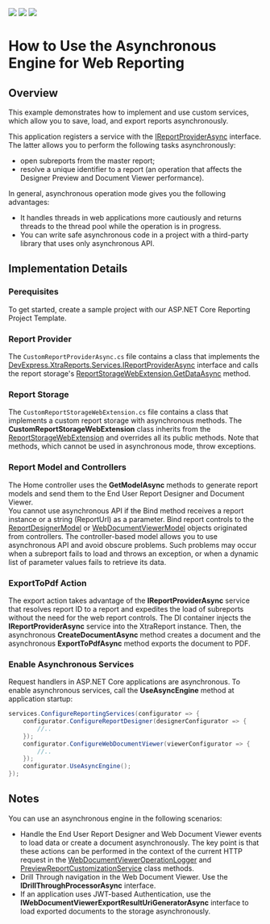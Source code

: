 <!-- default badges list -->
![](https://img.shields.io/endpoint?url=https://codecentral.devexpress.com/api/v1/VersionRange/289745215/2022.2)
[![](https://img.shields.io/badge/Open_in_DevExpress_Support_Center-FF7200?style=flat-square&logo=DevExpress&logoColor=white)](https://supportcenter.devexpress.com/ticket/details/T925249)
[![](https://img.shields.io/badge/📖_How_to_use_DevExpress_Examples-e9f6fc?style=flat-square)](https://docs.devexpress.com/GeneralInformation/403183)
<!-- default badges end -->
# How to Use the Asynchronous Engine for Web Reporting 
 
## Overview 
This example demonstrates how to implement and use custom services, which allow you to save, load, and export reports asynchronously.
  
This application registers a service with the [IReportProviderAsync](https://docs.devexpress.com/XtraReports/DevExpress.XtraReports.Services.IReportProviderAsync) interface. The latter allows you to perform the following tasks asynchronously: 
- open subreports from the master report; 
- resolve a unique identifier to a report (an operation that affects the Designer Preview and Document Viewer performance). 

In general, asynchronous operation mode gives you the following advantages: 
- It handles threads in web applications more cautiously and returns threads to the thread pool while the operation is in progress.  
- You can write safe asynchronous code in a project with a third-party library that uses only asynchronous API. 
 
## Implementation Details 

### Perequisites 

To get started, create a sample project with our ASP.NET Core Reporting Project Template. 

### Report Provider 

The `CustomReportProviderAsync.cs` file contains a class that implements the [DevExpress.XtraReports.Services.IReportProviderAsync](https://docs.devexpress.com/XtraReports/DevExpress.XtraReports.Services.IReportProviderAsync) interface and calls the report storage's [ReportStorageWebExtension.GetDataAsync](https://docs.devexpress.com/XtraReports/DevExpress.XtraReports.Web.Extensions.ReportStorageWebExtension.GetDataAsync(System.String)) method. 

### Report Storage 

The `CustomReportStorageWebExtension.cs` file contains a class that implements a custom report storage with asynchronous methods. The **CustomReportStorageWebExtension** class inherits from the [ReportStorageWebExtension](https://docs.devexpress.com/XtraReports/DevExpress.XtraReports.Web.Extensions.ReportStorageWebExtension) and overrides all its public methods. Note that methods, which cannot be used in asynchronous mode, throw exceptions.

### Report Model and Controllers

The Home controller uses the **GetModelAsync** methods to generate report models and send them to the End User Report Designer and Document Viewer.  
You cannot use asynchronous API if the Bind method receives a report instance or a string (ReportUrl) as a parameter. Bind report controls to the [ReportDesignerModel](https://docs.devexpress.com/XtraReports/DevExpress.XtraReports.Web.ReportDesigner.ReportDesignerModel) or [WebDocumentViewerModel](https://docs.devexpress.com/XtraReports/DevExpress.XtraReports.Web.WebDocumentViewer.WebDocumentViewerModel) objects originated from controllers. The controller-based model allows you to use asynchronous API and avoid obscure problems. Such problems may occur when a subreport fails to load and throws an exception, or when a dynamic list of parameter values fails to retrieve its data.

### ExportToPdf Action 

The export action takes advantage of the **IReportProviderAsync** service that resolves report ID to a report and expedites the load of subreports without the need for the web report controls. The DI container injects the **IReportProviderAsync** service into the XtraReport instance. Then, the asynchronous **CreateDocumentAsync** method creates a document and the asynchronous **ExportToPdfAsync** method exports the document to PDF.

### Enable Asynchronous Services

Request handlers in ASP.NET Core applications are asynchronous. To enable asynchronous services, call the **UseAsyncEngine** method at application startup:

```csharp
services.ConfigureReportingServices(configurator => { 
    configurator.ConfigureReportDesigner(designerConfigurator => { 
        //.. 
    }); 
    configurator.ConfigureWebDocumentViewer(viewerConfigurator => { 
        //.. 
    }); 
    configurator.UseAsyncEngine(); 
});
``` 
 
## Notes 

You can use an asynchronous engine in the following scenarios: 
- Handle the End User Report Designer and Web Document Viewer events to load data or create a document asynchronously. The key point is that these actions can be performed in the context of the current HTTP request in the [WebDocumentViewerOperationLogger](https://docs.devexpress.com/XtraReports/DevExpress.XtraReports.Web.WebDocumentViewer.WebDocumentViewerOperationLogger) and  [PreviewReportCustomizationService](https://docs.devexpress.com/XtraReports/DevExpress.XtraReports.Web.ReportDesigner.Services.PreviewReportCustomizationService) class methods. 
- Drill Through navigation in the Web Document Viewer. Use the  **IDrillThroughProcessorAsync** interface. 
- If an application uses JWT-based Authentication, use the **IWebDocumentViewerExportResultUriGeneratorAsync** interface to load exported documents to the storage asynchronously. 
 

